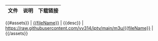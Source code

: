 | 文件 | 说明 | 下载链接 |
| ---- | ---- | -------- |
{{#assets}}
| [{{fileName}}]({{{filePath}}}) | {{desc}} | https://raw.githubusercontent.com/vv314/iptv/main/m3u/{{fileName}} |
{{/assets}}